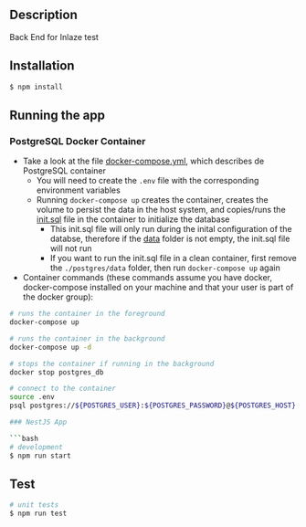 ## Description

Back End for Inlaze test

## Installation

```bash
$ npm install
```

## Running the app

### PostgreSQL Docker Container

- Take a look at the file [docker-compose.yml](./docker-compose.yml), which describes de PostgreSQL container
  - You will need to create the `.env` file with the corresponding environment variables
  - Running `docker-compose up` creates the container, creates the volume to persist the data in the host system, and copies/runs the [init.sql](./postgres/init.sql) file in the container to initialize the database
    - This init.sql file will only run during the inital configuration of the databse, therefore if the [data](./postgres/data/) folder is not empty, the init.sql file will not run
    - If you want to run the init.sql file in a clean container, first remove the `./postgres/data` folder, then run `docker-compose up` again
- Container commands (these commands assume you have docker, docker-compose installed on your machine and that your user is part of the docker group):

````bash
# runs the container in the foreground
docker-compose up

# runs the container in the background
docker-compose up -d

# stops the container if running in the background
docker stop postgres_db

# connect to the container
source .env
psql postgres://${POSTGRES_USER}:${POSTGRES_PASSWORD}@${POSTGRES_HOST}:${POSTGRES_PORT}/${POSTGRES_DB}```

### NestJS App

```bash
# development
$ npm run start
````

## Test

```bash
# unit tests
$ npm run test
```
